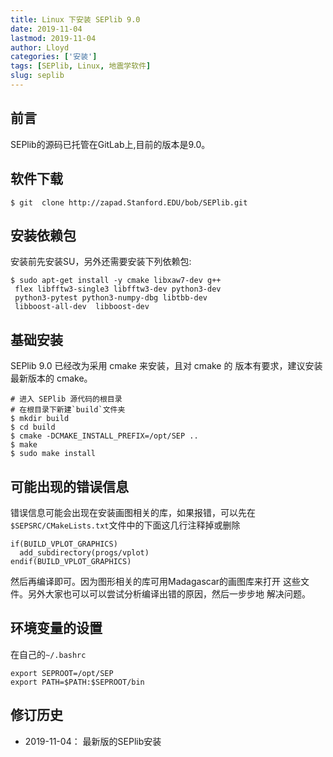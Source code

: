 ```yaml
---
title: Linux 下安装 SEPlib 9.0
date: 2019-11-04
lastmod: 2019-11-04
author: Lloyd
categories: ['安装']
tags: [SEPlib, Linux, 地震学软件]
slug: seplib
---
```


## 前言
SEPlib的源码已托管在GitLab上,目前的版本是9.0。


## 软件下载

```
$ git  clone http://zapad.Stanford.EDU/bob/SEPlib.git
```


## 安装依赖包

安装前先安装SU，另外还需要安装下列依赖包:
```
$ sudo apt-get install -y cmake libxaw7-dev g++  
 flex libfftw3-single3 libfftw3-dev python3-dev
 python3-pytest python3-numpy-dbg libtbb-dev  
 libboost-all-dev  libboost-dev
```

## 基础安装
SEPlib 9.0 已经改为采用 cmake 来安装，且对 cmake 的
版本有要求，建议安装最新版本的 cmake。

```
# 进入 SEPlib 源代码的根目录
# 在根目录下新建`build`文件夹
$ mkdir build
$ cd build
$ cmake -DCMAKE_INSTALL_PREFIX=/opt/SEP ..
$ make
$ sudo make install
```

## 可能出现的错误信息
错误信息可能会出现在安装画图相关的库，如果报错，可以先在
`$SEPSRC/CMakeLists.txt`文件中的下面这几行注释掉或删除
```
if(BUILD_VPLOT_GRAPHICS)
  add_subdirectory(progs/vplot)
endif(BUILD_VPLOT_GRAPHICS)
```
然后再编译即可。因为图形相关的库可用Madagascar的画图库来打开
这些文件。另外大家也可以可以尝试分析编译出错的原因，然后一步步地
解决问题。

## 环境变量的设置
在自己的`~/.bashrc`

```
export SEPROOT=/opt/SEP
export PATH=$PATH:$SEPROOT/bin
```
## 修订历史
- 2019-11-04： 最新版的SEPlib安装
